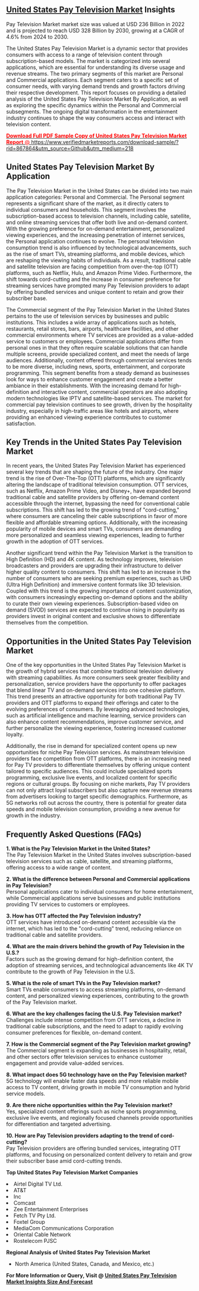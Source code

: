 <h2><a href="https://www.verifiedmarketreports.com/download-sample/?rid=867864&amp;utm_source=Github&amp;utm_medium=218" target="_blank">United States Pay Television Market</a> Insights</h2><p>Pay Television Market market size was valued at USD 236 Billion in 2022 and is projected to reach USD 328 Billion by 2030, growing at a CAGR of 4.6% from 2024 to 2030.</p><p><p>The United States Pay Television Market is a dynamic sector that provides consumers with access to a range of television content through subscription-based models. The market is categorized into several applications, which are essential for understanding its diverse usage and revenue streams. The two primary segments of this market are Personal and Commercial applications. Each segment caters to a specific set of consumer needs, with varying demand trends and growth factors driving their respective development. This report focuses on providing a detailed analysis of the United States Pay Television Market By Application, as well as exploring the specific dynamics within the Personal and Commercial subsegments. The ongoing digital transformation in the entertainment industry continues to shape the way consumers access and interact with television content. <a href="#download-sample"><p><span class=""><span style="color: #ff0000;"><strong>Download Full PDF Sample Copy of United States Pay Television Market Report</strong> @ </span><a href="https://www.verifiedmarketreports.com/download-sample/?rid=867864&amp;utm_source=Github&amp;utm_medium=218" target="_blank">https://www.verifiedmarketreports.com/download-sample/?rid=867864&amp;utm_source=Github&amp;utm_medium=218</a></span></p></a></p> <h2>United States Pay Television Market By Application</h2> <p>The Pay Television Market in the United States can be divided into two main application categories: Personal and Commercial. The Personal segment represents a significant share of the market, as it directly caters to individual consumers and households. This segment involves the subscription-based access to television channels, including cable, satellite, and online streaming services that offer both live and on-demand content. With the growing preference for on-demand entertainment, personalized viewing experiences, and the increasing penetration of internet services, the Personal application continues to evolve. The personal television consumption trend is also influenced by technological advancements, such as the rise of smart TVs, streaming platforms, and mobile devices, which are reshaping the viewing habits of individuals. As a result, traditional cable and satellite television are facing competition from over-the-top (OTT) platforms, such as Netflix, Hulu, and Amazon Prime Video. Furthermore, the shift towards cord-cutting and the increase in consumer preference for streaming services have prompted many Pay Television providers to adapt by offering bundled services and unique content to retain and grow their subscriber base.</p> <p>The Commercial segment of the Pay Television Market in the United States pertains to the use of television services by businesses and public institutions. This includes a wide array of applications such as hotels, restaurants, retail stores, bars, airports, healthcare facilities, and other commercial environments where TV services are provided as a value-added service to customers or employees. Commercial applications differ from personal ones in that they often require scalable solutions that can handle multiple screens, provide specialized content, and meet the needs of large audiences. Additionally, content offered through commercial services tends to be more diverse, including news, sports, entertainment, and corporate programming. This segment benefits from a steady demand as businesses look for ways to enhance customer engagement and create a better ambiance in their establishments. With the increasing demand for high-definition and interactive content, commercial operators are also adopting modern technologies like IPTV and satellite-based services. The market for commercial pay television continues to see growth, driven by the hospitality industry, especially in high-traffic areas like hotels and airports, where providing an enhanced viewing experience contributes to customer satisfaction.</p> <h2>Key Trends in the United States Pay Television Market</h2> <p>In recent years, the United States Pay Television Market has experienced several key trends that are shaping the future of the industry. One major trend is the rise of Over-The-Top (OTT) platforms, which are significantly altering the landscape of traditional television consumption. OTT services, such as Netflix, Amazon Prime Video, and Disney+, have expanded beyond traditional cable and satellite providers by offering on-demand content accessible through the internet, bypassing the need for conventional cable subscriptions. This shift has led to the growing trend of "cord-cutting," where consumers are canceling their cable subscriptions in favor of more flexible and affordable streaming options. Additionally, with the increasing popularity of mobile devices and smart TVs, consumers are demanding more personalized and seamless viewing experiences, leading to further growth in the adoption of OTT services.</p> <p>Another significant trend within the Pay Television Market is the transition to High Definition (HD) and 4K content. As technology improves, television broadcasters and providers are upgrading their infrastructure to deliver higher quality content to consumers. This shift has led to an increase in the number of consumers who are seeking premium experiences, such as UHD (Ultra High Definition) and immersive content formats like 3D television. Coupled with this trend is the growing importance of content customization, with consumers increasingly expecting on-demand options and the ability to curate their own viewing experiences. Subscription-based video on demand (SVOD) services are expected to continue rising in popularity as providers invest in original content and exclusive shows to differentiate themselves from the competition.</p> <h2>Opportunities in the United States Pay Television Market</h2> <p>One of the key opportunities in the United States Pay Television Market is the growth of hybrid services that combine traditional television delivery with streaming capabilities. As more consumers seek greater flexibility and personalization, service providers have the opportunity to offer packages that blend linear TV and on-demand services into one cohesive platform. This trend presents an attractive opportunity for both traditional Pay TV providers and OTT platforms to expand their offerings and cater to the evolving preferences of consumers. By leveraging advanced technologies, such as artificial intelligence and machine learning, service providers can also enhance content recommendations, improve customer service, and further personalize the viewing experience, fostering increased customer loyalty.</p> <p>Additionally, the rise in demand for specialized content opens up new opportunities for niche Pay Television services. As mainstream television providers face competition from OTT platforms, there is an increasing need for Pay TV providers to differentiate themselves by offering unique content tailored to specific audiences. This could include specialized sports programming, exclusive live events, and localized content for specific regions or cultural groups. By focusing on niche markets, Pay TV providers can not only attract loyal subscribers but also capture new revenue streams from advertisers looking to target specific demographics. Furthermore, as 5G networks roll out across the country, there is potential for greater data speeds and mobile television consumption, providing a new avenue for growth in the industry.</p> <h2>Frequently Asked Questions (FAQs)</h2> <p><b>1. What is the Pay Television Market in the United States?</b><br>The Pay Television Market in the United States involves subscription-based television services such as cable, satellite, and streaming platforms, offering access to a wide range of content.</p> <p><b>2. What is the difference between Personal and Commercial applications in Pay Television?</b><br>Personal applications cater to individual consumers for home entertainment, while Commercial applications serve businesses and public institutions providing TV services to customers or employees.</p> <p><b>3. How has OTT affected the Pay Television industry?</b><br>OTT services have introduced on-demand content accessible via the internet, which has led to the "cord-cutting" trend, reducing reliance on traditional cable and satellite providers.</p> <p><b>4. What are the main drivers behind the growth of Pay Television in the U.S.?</b><br>Factors such as the growing demand for high-definition content, the adoption of streaming services, and technological advancements like 4K TV contribute to the growth of Pay Television in the U.S.</p> <p><b>5. What is the role of smart TVs in the Pay Television market?</b><br>Smart TVs enable consumers to access streaming platforms, on-demand content, and personalized viewing experiences, contributing to the growth of the Pay Television market.</p> <p><b>6. What are the key challenges facing the U.S. Pay Television market?</b><br>Challenges include intense competition from OTT services, a decline in traditional cable subscriptions, and the need to adapt to rapidly evolving consumer preferences for flexible, on-demand content.</p> <p><b>7. How is the Commercial segment of the Pay Television market growing?</b><br>The Commercial segment is expanding as businesses in hospitality, retail, and other sectors offer television services to enhance customer engagement and provide value-added services.</p> <p><b>8. What impact does 5G technology have on the Pay Television market?</b><br>5G technology will enable faster data speeds and more reliable mobile access to TV content, driving growth in mobile TV consumption and hybrid service models.</p> <p><b>9. Are there niche opportunities within the Pay Television market?</b><br>Yes, specialized content offerings such as niche sports programming, exclusive live events, and regionally focused channels provide opportunities for differentiation and targeted advertising.</p> <p><b>10. How are Pay Television providers adapting to the trend of cord-cutting?</b><br>Pay Television providers are offering bundled services, integrating OTT platforms, and focusing on personalized content delivery to retain and grow their subscriber base amid cord-cutting trends.</p></p><p><strong>Top United States Pay Television Market Companies</strong></p><div data-test-id=""><p><li>Airtel Digital TV Ltd.</li><li> AT&T</li><li> Inc</li><li> Comcast</li><li> Zee Entertainment Enterprises</li><li> Fetch TV Pty Ltd.</li><li> Foxtel Group</li><li> MediaCom Communications Corporation</li><li> Oriental Cable Network</li><li> Rostelecom PJSC</li></p><div><strong>Regional Analysis of&nbsp;United States Pay Television Market</strong></div><ul><li dir="ltr"><p dir="ltr">North America&nbsp;(United States, Canada, and Mexico, etc.)</p></li></ul><p><strong>For More Information or Query, Visit @&nbsp;</strong><strong><a href="https://www.verifiedmarketreports.com/product/pay-television-market/?utm_source=Github&amp;utm_medium=218" target="_blank">United States Pay Television Market Insights Size And Forecast</a></strong></p></div>
